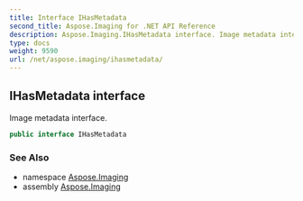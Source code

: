 ```yaml
---
title: Interface IHasMetadata
second_title: Aspose.Imaging for .NET API Reference
description: Aspose.Imaging.IHasMetadata interface. Image metadata interface
type: docs
weight: 9590
url: /net/aspose.imaging/ihasmetadata/
---
```

## IHasMetadata interface

Image metadata interface.

```csharp
public interface IHasMetadata
```

### See Also

* namespace [Aspose.Imaging](../../aspose.imaging/)
* assembly [Aspose.Imaging](../../)


